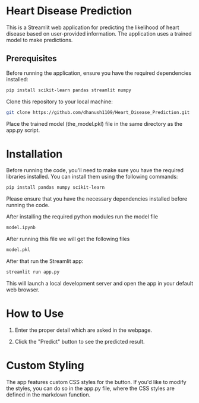 # Heart Disease Prediction

This is a Streamlit web application for predicting the likelihood of heart disease based on user-provided information. The application uses a trained model to make predictions.

## Prerequisites

Before running the application, ensure you have the required dependencies installed:

```bash
pip install scikit-learn pandas streamlit numpy
```
Clone this repository to your local machine:

```bash
git clone https://github.com/dhanush1109/Heart_Disease_Prediction.git
```
Place the trained model (the_model.pkl) file in the same directory as the app.py script.

# Installation

Before running the code, you'll need to make sure you have the required libraries installed. You can install them using the following commands:

```bash
pip install pandas numpy scikit-learn
```
Please ensure that you have the necessary dependencies installed before running the code.

After installing the required python modules run the model file
```bash
model.ipynb
```
After running this file we will get the following files
```bash
model.pkl
```
After that run the Streamlit app:

```bash
streamlit run app.py
```

This will launch a local development server and open the app in your default web browser.

# How to Use
1. Enter the proper detail which are asked in the webpage.

2. Click the "Predict" button to see the predicted result.

# Custom Styling
The app features custom CSS styles for the button. If you'd like to modify the styles, you can do so in the app.py file, where the CSS styles are defined in the markdown function.
